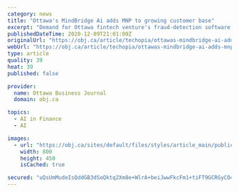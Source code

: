 ```yaml
---
category: news
title: "Ottawa's MindBridge Ai adds MNP to growing customer base"
excerpt: "Demand for Ottawa fintech venture's fraud-detection software on the rise as professional services firms are being forced to rethink the way they do business in the COVID-19 era."
publishedDateTime: 2020-12-09T21:01:00Z
originalUrl: "https://obj.ca/article/techopia/ottawas-mindbridge-ai-adds-mnp-growing-customer-base"
webUrl: "https://obj.ca/article/techopia/ottawas-mindbridge-ai-adds-mnp-growing-customer-base"
type: article
quality: 39
heat: 39
published: false

provider:
  name: Ottawa Business Journal
  domain: obj.ca

topics:
  - AI in Finance
  - AI

images:
  - url: "https://obj.ca/sites/default/files/styles/article_main/public/2020-12/OBJ_05-01-18_Mindbridge_002%20%281%29.jpg?itok=VJjC3t-U"
    width: 800
    height: 450
    isCached: true

secured: "uQsUmMudeIsQddGB3dSoQktq2Xm8e+WlrA+beiJwwFkcFm1+tiFT9GCRGyCO4eksQcybmAKZyNPEfGqV1H9+P9dWYxSw+785y0d+ImyJtEFY74qAySd2hCLo7BIsQcO6JI6PC5E+yefWkwHH/u21ND8UB6DnbKesiyxsxp4I8kjbfY3FAjJYIJJXQyYNoCtZBCbG0bi7WUktyi/c8JNzsZk1W4Ubz+mVygi7afG+K1lmAXgEMgMGprMxbE/zrfEJXKyjw7y15onHxZxXUSNELpYWDq5od9g0KTORHUmJLKGQ3DAdxDK5LajNB/+dgdq93wRrUgGKfZ0Dn5UrUrHzWAxeIcIdo0v1L6Vz7A7k1Aw=;1dPhBPn9RhkC4XCGZnF+IA=="
---
```


